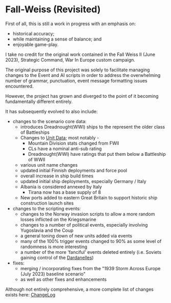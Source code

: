 # Fall-Weiss (Revisited)

First of all, this is still a work in progress with an emphasis on:
- historical accuracy;
- while maintaining a sense of balance; and
- enjoyable game-play.

I take no credit for the original work contained in the Fall Weiss II (June 2023), Strategic Command, War In Europe custom campaign.

The original purpose of this project was solely to facilitate managing changes to the Event and AI scripts in order to address the overwhelming number of grammar, punctuation, event message formatting issues encountered.

However, the project has grown and diverged to the point of it becoming fundamentally different entirely.

It has subsequently evolved to also include:
- changes to the scenario core data:
    - introduces Dreadnought(WWI) ships to the represent the older class of Battleships
    - Changes to [Unit Data](Notes\UnitData.md); most notably -
        - Mountain Division stats changed from FWII
        - CLs have a nominal anti-sub rating
        - Dreadnought(WWI) have ratings that put them below a Battleship of WWII
    - various unit name changes
    - updated initial Finnish deployments and force pool
    - overall increase in ship build times
    - updated initial ship deployments, especially Germany / Italy
    - Albania is considered annexed by Italy
        - Tirana now has a base supply of 8
    - New ports added to eastern Great Britain to support historic ship construction launch sites
- changes to the scripting events:
    - changes to the Norway invasion scripts to allow a more random losses inflicted on the Kriegsmarine
    - changes to a number of political events, especially involving Yugoslavia and the Coup
    - a general toning down of new units added via events
    - many of the 100% trigger events changed to 90% as some level of randomness is more interesting
    - a number of the more 'fanciful' events deleted entirely (i.e. Soviets gaining control of the [Dardanelles](https://en.wikipedia.org/wiki/Dardanelles))
- fixes:
    - merging / incorporating fixes from the "1939 Storm Across Europe (July 2023) baseline scenario"
    - as well as other fixes and enhancements

Although not entirely comprehensive, a more complete list of changes exists here: [ChangeLog](ChangeLog.md)
